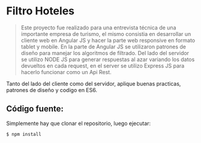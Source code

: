 # Filtro Hoteles

>Este proyecto fue realizado para una entrevista técnica de una importante empresa de turismo, el mismo consistia en desarrollar un cliente web en Angular JS y hacer la parte web responsive en formato tablet y mobile. En la parte de Angular JS se utilizaron patrones de diseño para manejar los algoritmos de filtrado.
Del lado del servidor se utilizo NODE JS para generar respuestas al azar variando los datos devueltos en cada request, en el server se utilizo Express JS para hacerlo funcionar como un Api Rest. 

Tanto del lado del cliente como del servidor, aplique buenas practicas, patrones de diseño y codigo en ES6.

## Código fuente:
Simplemente hay que clonar el repositorio, luego ejecutar:
```sh
$ npm install
```
